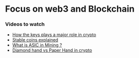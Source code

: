 # Focus on web3 and Blockchain 

### Videos to watch

- [ How the keys plays a major role in crypto ](https://youtu.be/opCOevmJAko)
- [ Stable coins explained](https://youtu.be/pGzfexGmuVw)
- [ What is ASIC in Mining ? ](https://youtu.be/YaAIZ1gROaw)
- [ Diamond hand vs Paper Hand in crypto ](https://youtu.be/j4N0M0Od7_E)
